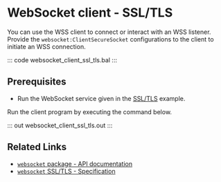 # WebSocket client - SSL/TLS

You can use the WSS client to connect or interact with an WSS listener. Provide the `websocket:ClientSecureSocket` configurations to the client to initiate an WSS connection.

::: code websocket_client_ssl_tls.bal :::

## Prerequisites
- Run the WebSocket service given in the [SSL/TLS](/learn/by-example/websocket-service-ssl-tls/) example.

Run the client program by executing the command below.

::: out websocket_client_ssl_tls.out :::

## Related Links
- [`websocket` package - API documentation](https://lib.ballerina.io/ballerina/websocket/latest)
- [`websocket` SSL/TLS - Specification](/spec/websocket/#5-securing-the-websocket-connections)
